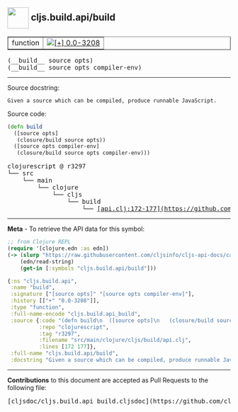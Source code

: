 ## <img width="48px" valign="middle" src="http://i.imgur.com/Hi20huC.png"> cljs.build.api/build

 <table border="1">
<tr>

<td>function</td>
<td><a href="https://github.com/cljsinfo/cljs-api-docs/tree/0.0-3208"><img valign="middle" alt="[+] 0.0-3208" src="https://img.shields.io/badge/+-0.0--3208-lightgrey.svg"></a> </td>
</tr>
</table>

 <samp>
(__build__ source opts)<br>
</samp>
 <samp>
(__build__ source opts compiler-env)<br>
</samp>

---




Source docstring:

```
Given a source which can be compiled, produce runnable JavaScript.
```

Source code:

```clj
(defn build
  ([source opts]
   (closure/build source opts))
  ([source opts compiler-env]
   (closure/build source opts compiler-env)))
```

 <pre>
clojurescript @ r3297
└── src
    └── main
        └── clojure
            └── cljs
                └── build
                    └── <ins>[api.clj:172-177](https://github.com/clojure/clojurescript/blob/r3297/src/main/clojure/cljs/build/api.clj#L172-L177)</ins>
</pre>


---

__Meta__ - To retrieve the API data for this symbol:

```clj
;; from Clojure REPL
(require '[clojure.edn :as edn])
(-> (slurp "https://raw.githubusercontent.com/cljsinfo/cljs-api-docs/catalog/cljs-api.edn")
    (edn/read-string)
    (get-in [:symbols "cljs.build.api/build"]))
```

```clj
{:ns "cljs.build.api",
 :name "build",
 :signature ["[source opts]" "[source opts compiler-env]"],
 :history [["+" "0.0-3208"]],
 :type "function",
 :full-name-encode "cljs.build.api_build",
 :source {:code "(defn build\n  ([source opts]\n   (closure/build source opts))\n  ([source opts compiler-env]\n   (closure/build source opts compiler-env)))",
          :repo "clojurescript",
          :tag "r3297",
          :filename "src/main/clojure/cljs/build/api.clj",
          :lines [172 177]},
 :full-name "cljs.build.api/build",
 :docstring "Given a source which can be compiled, produce runnable JavaScript."}

```

---

__Contributions__ to this document are accepted as Pull Requests to the following file:

 <pre>
[cljsdoc/cljs.build.api_build.cljsdoc](https://github.com/cljsinfo/cljs-api-docs/blob/master/cljsdoc/cljs.build.api_build.cljsdoc)
</pre>

